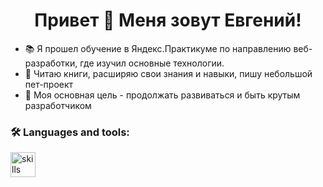 <h1 align="center"> Привет 👋 Меня зовут Евгений!</h1>


- 📚 Я прошел обучение в Яндекс.Практикуме по направлению веб-разработки, где изучил основные технологии.
- 🔭 Читаю книги, расширяю свои знания и навыки, пишу небольшой пет-проект
- 👯 Моя основная цель - продолжать развиваться и быть крутым разработчиком

<h3 align="left">🛠 Languages and tools:</h3>

<div align="left">
  <img src="https://skillicons.dev/icons?i=js,ts,nodejs,nestjs,express,postgres,mongodb,redis,docker,git,html,css,react" height="40" alt="skills logos"  />
  <img width="12" />
</div>
<!--
**EvgenyShigaev/EvgenyShigaev** is a ✨ _special_ ✨ repository because its `README.md` (this file) appears on your GitHub profile.

Here are some ideas to get you started:

- 🔭 I’m currently working on ...
- 🌱 I’m currently learning ...
- 👯 I’m looking to collaborate on ...
- 🤔 I’m looking for help with ...
- 💬 Ask me about ...
- 📫 How to reach me: ...
- 😄 Pronouns: ...
- ⚡ Fun fact: ...
-->
